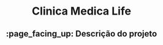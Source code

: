 <h1 align="center">Clinica Medica Life</h1>
<h2 align="center">:page_facing_up: Descrição do projeto</h2>
